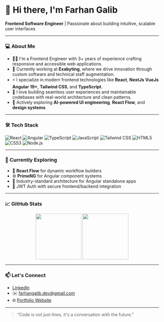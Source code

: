 # 👋 Hi there, I'm Farhan Galib

**Frontend Software Engineer** | Passionate about building intuitive, scalable user interfaces

---

### 💻 About Me

- 🧑‍💻 I'm a Frontend Engineer with 3+ years of experience crafting responsive and accessible web applications.
- 🏢 Currently working at **Exabyting**, where we drive innovation through custom software and technical staff augmentation.
- ⚡ I specialize in modern frontend technologies like **React**, **NextJs** **VueJs** **Angular 19+**, **Tailwind CSS**, and **TypeScript**.
- 🚀 I love building seamless user experiences and maintainable codebases with real-world architecture and clean patterns.
- 🤖 Actively exploring **AI-powered UI engineering**, **React Flow**, and **design systems**.

---

### 🛠️ Tech Stack

![React](https://img.shields.io/badge/-React-61DAFB?logo=react&logoColor=white&style=flat)
![Angular](https://img.shields.io/badge/-Angular-DD0031?logo=angular&logoColor=white&style=flat)
![TypeScript](https://img.shields.io/badge/-TypeScript-3178C6?logo=typescript&logoColor=white&style=flat)
![JavaScript](https://img.shields.io/badge/-JavaScript-F7DF1E?logo=javascript&logoColor=black&style=flat)
![Tailwind CSS](https://img.shields.io/badge/-TailwindCSS-38B2AC?logo=tailwind-css&logoColor=white&style=flat)
![HTML5](https://img.shields.io/badge/-HTML5-E34F26?logo=html5&logoColor=white&style=flat)
![CSS3](https://img.shields.io/badge/-CSS3-1572B6?logo=css3&logoColor=white&style=flat)
![Node.js](https://img.shields.io/badge/-Node.js-339933?logo=node.js&logoColor=white&style=flat)

---

### 🌱 Currently Exploring

- 🧩 **React Flow** for dynamic workflow builders  
- ⚙️ **PrimeNG** for Angular component systems  
- 🤝 Industry-standard architecture for Angular standalone apps  
- 🔐 JWT Auth with secure frontend/backend integration  

---

### 📈 GitHub Stats

<p align="center">
  <img src="https://github-readme-stats.vercel.app/api?username=farhangalib&show_icons=true&theme=tokyonight" height="150"/>
  <img src="https://github-readme-stats.vercel.app/api/top-langs/?username=farhangalib&layout=compact&theme=tokyonight" height="150"/>
</p>

---

### 📫 Let's Connect

- [LinkedIn](https://www.linkedin.com/in/farhangalib)
- ✉️ farhangalib.dev@gmail.com  
- 🌐 [Portfolio Website](https://your-portfolio-link.com) <!-- Replace with your actual portfolio link -->

---

> “Code is not just lines, it's a conversation with the future.”